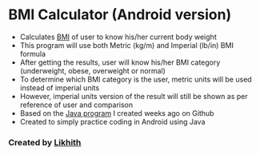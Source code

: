 # BMI Calculator (Android version)
* Calculates [BMI](https://www.thecalculatorsite.com/articles/health/bmi-formula-for-bmi-calculations.php) of user to know his/her current body weight
* This program will use both Metric (kg/m) and Imperial (lb/in) BMI formula 
* After getting the results, user will know his/her BMI category (underweight, obese, overweight or normal)
* To determine which BMI category is the user, metric units will be used instead of imperial units
* However, imperial units version of the result will still be shown as per reference of user and comparison
* Based on the [Java program](https://github.com/raju728/BMI-Calculator) I created weeks ago on Github
* Created to simply practice coding in Android using Java

### Created by [Likhith](https://github.com/raju728)